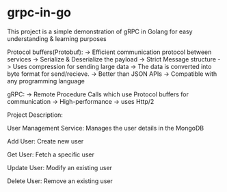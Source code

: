 # grpc-in-go
This project is a simple demonstration of gRPC in Golang for easy understanding &amp; learning purposes


Protocol buffers(Protobuf):
 -> Efficient communication protocol between services
 -> Serialize & Deserialize the payload
 -> Strict Message structure
 -> Uses compression for sending large data 
 -> The data is converted into byte format for send/recieve.
 -> Better than JSON APIs
 -> Compatible with any programming language

gRPC:
 -> Remote Procedure Calls which use Protocol buffers for communication
 -> High-performance
 -> uses Http/2


Project Description:

User Management Service: 
Manages the user details in the MongoDB

Add User: Create new user

Get User: Fetch a specific user

Update User: Modify an existing user

Delete User: Remove an existing user
